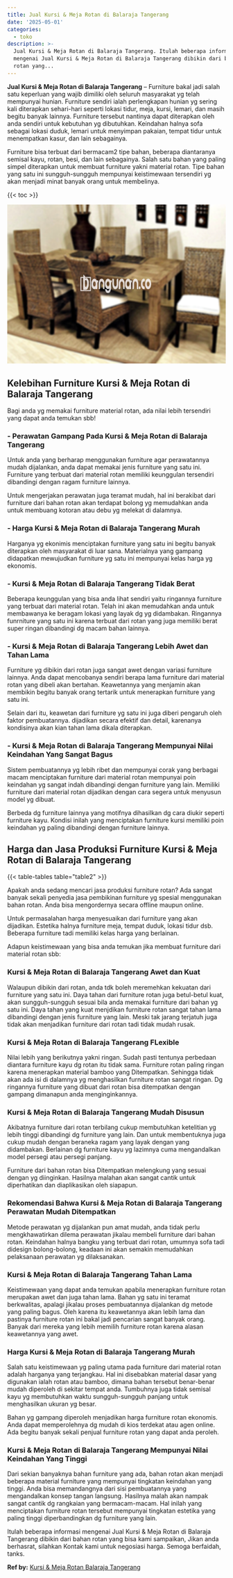 ```yaml
---
title: Jual Kursi & Meja Rotan di Balaraja Tangerang
date: '2025-05-01'
categories:
  - toko
description: >-
  Jual Kursi & Meja Rotan di Balaraja Tangerang. Itulah beberapa informasi
  mengenai Jual Kursi & Meja Rotan di Balaraja Tangerang dibikin dari bahan
  rotan yang...
---
```


**Jual Kursi & Meja Rotan di Balaraja Tangerang** – Furniture bakal jadi salah satu keperluan yang wajib dimiliki oleh seluruh masyarakat yg telah mempunyai hunian. Furniture sendiri ialah perlengkapan hunian yg sering kali diterapkan sehari-hari seperti lokasi tidur, meja, kursi, lemari, dan masih begitu banyak lainnya. Furniture tersebut nantinya dapat diterapkan oleh anda sendiri untuk kebutuhan yg dibutuhkan. Keindahan halnya sofa sebagai lokasi duduk, lemari untuk menyimpan pakaian, tempat tidur untuk menempatkan kasur, dan lain sebagainya.

Furniture bisa terbuat dari bermacam2 tipe bahan, beberapa diantaranya semisal kayu, rotan, besi, dan lain sebagainya. Salah satu bahan yang paling simpel diterapkan untuk membuat furniture yakni material rotan. Tipe bahan yang satu ini sungguh-sungguh mempunyai keistimewaan tersendiri yg akan menjadi minat banyak orang untuk membelinya.

{{< toc >}}

![Jual Kursi & Meja Rotan di Balaraja Tangerang](/images/kursi-meja-rotan-murah16.png)

## Kelebihan Furniture Kursi & Meja Rotan di Balaraja Tangerang

Bagi anda yg memakai furniture material rotan, ada nilai lebih tersendiri yang dapat anda temukan sbb!

### \- Perawatan Gampang Pada Kursi & Meja Rotan di Balaraja Tangerang

Untuk anda yang berharap menggunakan furniture agar perawatannya mudah dijalankan, anda dapat memakai jenis furniture yang satu ini. Furniture yang terbuat dari material rotan memiliki keunggulan tersendiri dibandingi dengan ragam furniture lainnya.

Untuk mengerjakan perawatan juga teramat mudah, hal ini berakibat dari furniture dari bahan rotan akan terdapat bolong yg memudahkan anda untuk membuang kotoran atau debu yg melekat di dalamnya.

### \- Harga Kursi & Meja Rotan di Balaraja Tangerang Murah

Harganya yg ekonimis menciptakan furniture yang satu ini begitu banyak diterapkan oleh masyarakat di luar sana. Materialnya yang gampang didapatkan mewujudkan furniture yg satu ini mempunyai kelas harga yg ekonomis.

### \- Kursi & Meja Rotan di Balaraja Tangerang Tidak Berat

Beberapa keunggulan yang bisa anda lihat sendiri yaitu ringannya furniture yang terbuat dari material rotan. Telah ini akan memudahkan anda untuk membawanya ke beragam lokasi yang layak dg yg didambakan. Ringannya funrniture yang satu ini karena terbuat dari rotan yang juga memiliki berat super ringan dibandingi dg macam bahan lainnya.

### \- Kursi & Meja Rotan di Balaraja Tangerang Lebih Awet dan Tahan Lama

Furniture yg dibikin dari rotan juga sangat awet dengan variasi furniture lainnya. Anda dapat mencobanya sendiri berapa lama furniture dari material rotan yang dibeli akan bertahan. Keawetannya yang menjamin akan membikin begitu banyak orang tertarik untuk menerapkan furniture yang satu ini.

Selain dari itu, keawetan dari furniture yg satu ini juga diberi pengaruh oleh faktor pembuatannya. dijadikan secara efektif dan detail, karenanya kondisinya akan kian tahan lama dikala diterapkan.

### \- Kursi & Meja Rotan di Balaraja Tangerang Mempunyai Nilai Keindahan Yang Sangat Bagus

Sistem pembuatannya yg lebih ribet dan mempunyai corak yang berbagai macam menciptakan furniture dari material rotan mempunyai poin keindahan yg sangat indah dibandingi dengan furniture yang lain. Memiliki furniture dari material rotan dijadikan dengan cara segera untuk menyusun model yg dibuat.

Berbeda dg furniture lainnya yang motifnya dihasilkan dg cara diukir seperti furniture kayu. Kondisi inilah yang menciptakan furniture kursi memiliki poin keindahan yg paling dibandingi dengan furniture lainnya.

## Harga dan Jasa Produksi Furniture Kursi & Meja Rotan di Balaraja Tangerang

{{< table-tables table="table2" >}}

Apakah anda sedang mencari jasa produksi furniture rotan? Ada sangat banyak sekali penyedia jasa pembikinan furniture yg spesial menggunakan bahan rotan. Anda bisa mengordernya secara offline maupun online.

Untuk permasalahan harga menyesuaikan dari furniture yang akan dijadikan. Estetika halnya furniture meja, tempat duduk, lokasi tidur dsb. Beberapa furniture tadi memiliki kelas harga yang berlainan.

Adapun keistimewaan yang bisa anda temukan jika membuat furniture dari material rotan sbb:

### Kursi & Meja Rotan di Balaraja Tangerang Awet dan Kuat

Walaupun dibikin dari rotan, anda tdk boleh meremehkan kekuatan dari furniture yang satu ini. Daya tahan dari furniture rotan juga betul-betul kuat, akan sungguh-sungguh sesuai bila anda memakai furniture dari bahan yg satu ini. Daya tahan yang kuat menjdikan furniture rotan sangat tahan lama dibandingi dengan jenis furniture yang lain. Meski tak jarang terjatuh juga tidak akan menjadikan furniture dari rotan tadi tidak mudah rusak.

### Kursi & Meja Rotan di Balaraja Tangerang FLexible

Nilai lebih yang berikutnya yakni ringan. Sudah pasti tentunya perbedaan diantara furniture kayu dg rotan itu tidak sama. Furniture rotan paling ringan karena menerapkan material bamboo yang Ditempatkan. Sehingga tidak akan ada isi di dalamnya yg menghasilkan furniture rotan sangat ringan. Dg ringannya furniture yang dibuat dari rotan bisa ditempatkan dengan gampang dimanapun anda menginginkannya.

### Kursi & Meja Rotan di Balaraja Tangerang Mudah Disusun

Akibatnya furniture dari rotan terbilang cukup membutuhkan ketelitian yg lebih tinggi dibandingi dg furniture yang lain. Dan untuk membentuknya juga cukup mudah dengan beraneka ragam yang layak dengan yang didambakan. Berlainan dg furniture kayu yg lazimnya cuma mengandalkan model persegi atau persegi panjang.

Furniture dari bahan rotan bisa Ditempatkan melengkung yang sesuai dengan yg diinginkan. Hasilnya malahan akan sangat cantik untuk diperhatikan dan diaplikasikan oleh siapapun.

### Rekomendasi Bahwa Kursi & Meja Rotan di Balaraja Tangerang Perawatan Mudah Ditempatkan

Metode perawatan yg dijalankan pun amat mudah, anda tidak perlu mengkhawatirkan dilema perawatan jikalau membeli furniture dari bahan rotan. Keindahan halnya bangku yang terbuat dari rotan, umumnya sofa tadi didesign bolong-bolong, keadaan ini akan semakin memudahkan pelaksanaan perawatan yg dilaksanakan.

### Kursi & Meja Rotan di Balaraja Tangerang Tahan Lama

Keistimewaan yang dapat anda temukan apabila menerapkan furniture rotan merupakan awet dan juga tahan lama. Bahan yg satu ini teramat berkwalitas, apalagi jikalau proses pembuatannya dijalankan dg metode yang paling bagus. Oleh karena itu keawetannya akan lebih lama dan pastinya furniture rotan ini bakal jadi pencarian sangat banyak orang. Banyak dari mereka yang lebih memilih furniture rotan karena alasan keawetannya yang awet.

### Harga Kursi & Meja Rotan di Balaraja Tangerang Murah

Salah satu keistimewaan yg paling utama pada furniture dari material rotan adalah harganya yang terjangkau. Hal ini disebabkan material dasar yang digunakan ialah rotan atau bamboo, dimana bahan tersebut benar-benar mudah diperoleh di sekitar tempat anda. Tumbuhnya juga tidak semisal kayu yg membutuhkan waktu sungguh-sungguh panjang untuk menghasilkan ukuran yg besar.

Bahan yg gampang diperoleh menjadikan harga furniture rotan ekonomis. Anda dapat memperolehnya dg mudah di kios terdekat atau agen online. Ada begitu banyak sekali penjual furniture rotan yang dapat anda peroleh.

### Kursi & Meja Rotan di Balaraja Tangerang Mempunyai Nilai Keindahan Yang Tinggi

Dari sekian banyaknya bahan furniture yang ada, bahan rotan akan menjadi beberapa material furniture yang mempunyai tingkatan keindahan yang tinggi. Anda bisa memandangnya dari sisi pembuatannya yang mengandalkan konsep tangan langsung. Hasilnya malah akan nampak sangat cantik dg rangkaian yang bermacam-macam. Hal inilah yang menciptakan furniture rotan tersebut mempunyai tingkatan estetika yang paling tinggi diperbandingkan dg furniture yang lain.

Itulah beberapa informasi mengenai Jual Kursi & Meja Rotan di Balaraja Tangerang dibikin dari bahan rotan yang bisa kami sampaikan, Jikan anda berhasrat, silahkan Kontak kami untuk negosiasi harga. Semoga berfaidah, tanks.

**Ref by:** [Kursi & Meja Rotan Balaraja Tangerang](https://id.wikipedia.org/wiki/Kursi)
